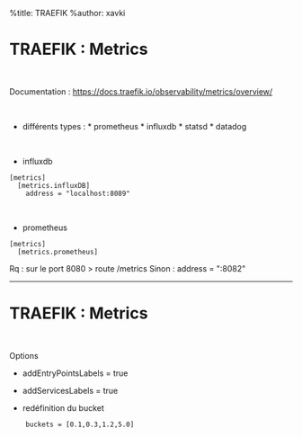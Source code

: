 %title: TRAEFIK
%author: xavki


# TRAEFIK : Metrics



<br>


Documentation : 
	https://docs.traefik.io/observability/metrics/overview/

<br>


* différents types :
		* prometheus
		* influxdb
		* statsd
		* datadog

<br>


* influxdb

```
[metrics]
  [metrics.influxDB]
    address = "localhost:8089"
```

<br>


* prometheus

```
[metrics]
  [metrics.prometheus]
```

Rq : sur le port 8080 > route /metrics
Sinon :   address = ":8082"

---------------------------------------------------------------------

# TRAEFIK : Metrics



<br>


Options

* addEntryPointsLabels = true

* addServicesLabels = true

* redéfinition du bucket

```
    buckets = [0.1,0.3,1.2,5.0]
```
